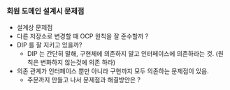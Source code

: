 
### 회원 도메인 설계시 문제점
- 설계상 문제점
- 다른 저장소로 변경할 때 OCP 원칙을 잘 준수할까 ?
- DIP 를 잘 지키고 있을까?
  * DIP 는 간단히 말해, 구현체에 의존하지 말고 인터페이스에 의존하라는 것. (원칙은 변화하지 않는것에 의존 하라)
- 의존 관계가 인터페이스 뿐만 아니라 구현까지 모두 의존하는 문제점이 있음.
  - 주문까지 만들고 나서 문제점과 해결방안은 ? 